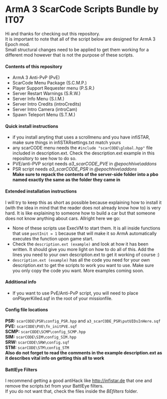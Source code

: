 # ArmA 3 ScarCode Scripts Bundle by IT07
Hi and thanks for checking out this repository.<br />
It is important to note that all of the script below are designed for ArmA 3 Epoch mod.<br />
Small structural changes need to be applied to get them working for a different mod however that is not the purpose of these scripts.<br />

#### Contents of this repository
- ArmA 3 Anti-PvP (PvE) <br />
- ScarCode Menu Package (S.C.M.P.) <br />
- Player Support Requester menu (P.S.R.) <br />
- Server Restart Warnings (S.R.W.) <br />
- Server Info Menu (S.I.M.) <br />
- Server Intro Credits (introCredits) <br />
- Server Intro Camera (introCam) <br />
- Spawn Teleport Menu (S.T.M.)<br />

#### Quick install instructions
- if you install anyting that uses a scrollmenu and you have infiSTAR, make sure things in infiSTARsettings.txt match yours <br />
- any scarCODE menu needs the `#include "scarCODE\global.hpp"` file included in description.ext. Check the description.ext example in this repository to see how to do so.
- PVE/anti-PVP script needs *a3_scarCODE_PVE* in *@epochhive\addons* <br />
- PSR script needs *a3_scarCODE_PSR* in *@epochhive\addons* <br />
**Make sure to repack the contents of the server-side folder into a pbo named exactly the same as the folder they came in**

#### Extended installation instructions
I will try to keep this as short as possible because explaining how to install it (with the idea in mind that the reader does not already know how to) is very hard. It is like explaining to someone how to build a car but that someone does not know anything about cars. Allright here we go:<br />
- None of these scripts use ExecVM to start them. It is all inside functions that use `postInit = 1` because that will make it so ArmA automatically executes the function upon game start.<br />
- Check the `description.ext (example)` and look at how it has been written. It should give you more light on how to do all of this. Add the lines you need to your own description.ext to get it working of course :) <br />
- `description.ext (example)` has all the code you need for your own description.ext to get the scripts to work you want to use. Make sure you only copy the code you want. More examples coming soon.

#### Additional info
- If you want to use PvE/Anti-PvP script, you will need to place onPlayerKilled.sqf in the root of your missionfile.<br />

#### Config file locations
**PSR:** `scarCODE\PSR\config_PSR.hpp` and `a3_scarCODE_PSR\putUIDsInHere.sqf` <br />
**PVE:** `scarCODE\PVE\fn_initPVE.sqf` <br />
**SCMP:** `scarCODE\SCMP\config_SCMP.hpp` <br />
**SIM:** `scarCODE\SIM\config_SIM.hpp` <br />
**SRW:** `scarCODE\SRW\config.sqf` <br />
**STM:** `scarCODE\STM\config_STM` <br />
**Also do not forget to read the comments in the example description.ext as it describes vital info on getting this all to work**

#### BattlEye Filters
I recommend getting a good antiHack like http://infistar.de that one and remove the scripts.txt from your BattlEye filters.<br />
If you do not want that, check the files inside the *BEfilters* folder.
